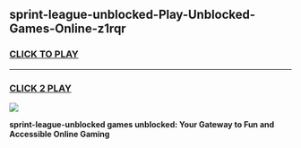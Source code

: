 
## sprint-league-unblocked-Play-Unblocked-Games-Online-z1rqr
<h3>
<a href="https://premium76.site?title=sprint-league-unblocked&ref=25A">CLICK TO PLAY</a></h3>
<hr>

<h3>
<a href="https://premium76.site?title=sprint-league-unblocked&ref=25A">CLICK 2 PLAY</a>
  
</h3>

<a href="https://premium76.site?title=sprint-league-unblocked&ref=25A"><img src="https://clearcache.store/games.png"></a>


**sprint-league-unblocked games unblocked: Your Gateway to Fun and Accessible Online Gaming**
